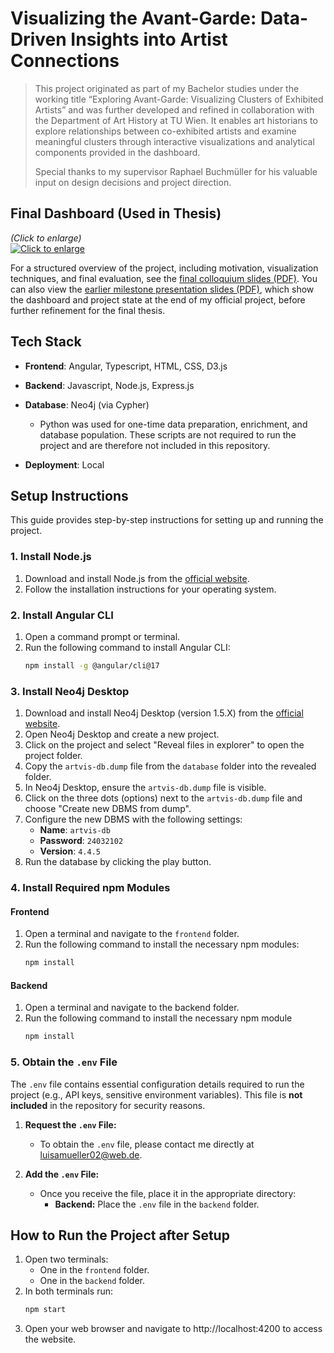 # Visualizing the Avant-Garde: Data-Driven Insights into Artist Connections

> This project originated as part of my Bachelor studies under the working title “Exploring Avant-Garde: Visualizing Clusters of Exhibited Artists” and was further developed and refined in collaboration with the Department of Art History at TU Wien. It enables art historians to explore relationships between co-exhibited artists and examine meaningful clusters through interactive visualizations and analytical components provided in the dashboard.
>
> Special thanks to my supervisor Raphael Buchmüller for his valuable input on design decisions and project direction.


## Final Dashboard (Used in Thesis)
_(Click to enlarge)_  
[![Click to enlarge](https://github.com/user-attachments/assets/d8463bef-2e05-421f-b4c0-d55e64cce301)]([https://github.com/user-attachments/assets/d9a7db17-ed59-4b67-8533-edf1ffd4933f](https://github.com/user-attachments/assets/d8463bef-2e05-421f-b4c0-d55e64cce301))

For a structured overview of the project, including motivation, visualization techniques, and final evaluation, see the [final colloquium slides (PDF)](docs/colloquium_slides.pdf).
You can also view the [earlier milestone presentation slides (PDF)](docs/early_project_presentation.pdf), which show the dashboard and project state at the end of my official project, before further refinement for the final thesis.

## Tech Stack

- **Frontend**: Angular, Typescript, HTML, CSS, D3.js
- **Backend**: Javascript, Node.js, Express.js
- **Database**: Neo4j (via Cypher)
  - Python was used for one-time data preparation, enrichment, and database population. These scripts are not required to run the project and are therefore not included in this repository.


- **Deployment**: Local

## Setup Instructions

This guide provides step-by-step instructions for setting up and running the project.

### 1. Install Node.js
1. Download and install Node.js from the [official website](https://nodejs.org/en/download/).
2. Follow the installation instructions for your operating system.

### 2. Install Angular CLI
1. Open a command prompt or terminal.
2. Run the following command to install Angular CLI:
   ```bash
   npm install -g @angular/cli@17
    ```

### 3. Install Neo4j Desktop
1. Download and install Neo4j Desktop (version 1.5.X) from the [official website](https://neo4j.com/download/](https://neo4j.com/deployment-center/#desktop)).
2. Open Neo4j Desktop and create a new project.
3. Click on the project and select "Reveal files in explorer" to open the project folder.
4. Copy the `artvis-db.dump` file from the `database` folder into the revealed folder.
5. In Neo4j Desktop, ensure the `artvis-db.dump` file is visible.
6. Click on the three dots (options) next to the `artvis-db.dump` file and choose "Create new DBMS from dump".
7. Configure the new DBMS with the following settings:
   - **Name**: `artvis-db`
   - **Password**: `24032102`
   - **Version**: `4.4.5`
8. Run the database by clicking the play button.

### 4. Install Required npm Modules
#### Frontend
1. Open a terminal and navigate to the `frontend` folder.
2. Run the following command to install the necessary npm modules:
   ```bash
   npm install
    ```
#### Backend
1. Open a terminal and navigate to the backend folder.
2. Run the following command to install the necessary npm module
    ```bash
   npm install
     ```

### 5. Obtain the `.env` File
The `.env` file contains essential configuration details required to run the project (e.g., API keys, sensitive environment variables). This file is **not included** in the repository for security reasons.

1. **Request the `.env` File:**
   - To obtain the `.env` file, please contact me directly at luisamueller02@web.de.

2. **Add the `.env` File:**
   - Once you receive the file, place it in the appropriate directory:
     - **Backend:** Place the `.env` file in the `backend` folder.


## How to Run the Project after Setup

1. Open two terminals:
   - One in the `frontend` folder.
   - One in the `backend` folder.
2. In both terminals run:
   ```bash
   npm start
    ```
3. Open your web browser and navigate to http://localhost:4200 to access the website.

